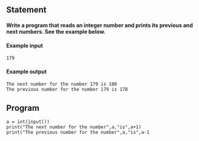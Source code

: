 ## Statement
#### Write a program that reads an integer number and prints its previous and next numbers. See the example below.

#### Example input
```
179
```
#### Example output
```
The next number for the number 179 is 180
The previous number for the number 179 is 178
```
## Program
```
a = int(input())
print("The next number for the number",a,"is",a+1)
print("The previous number for the number",a,"is",a-1
```
